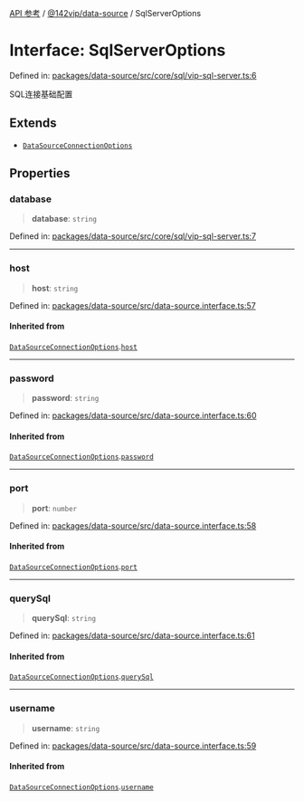 [API 参考](../wiki/Home) / [@142vip/data-source](../wiki/@142vip.data-source) / SqlServerOptions

# Interface: SqlServerOptions

Defined in: [packages/data-source/src/core/sql/vip-sql-server.ts:6](https://github.com/142vip/core-x/blob/15d5bc9ef4bece78c0e60bdf074a2d245f625100/packages/data-source/src/core/sql/vip-sql-server.ts#L6)

SQL连接基础配置

## Extends

* [`DataSourceConnectionOptions`](../wiki/@142vip.data-source.Interface.DataSourceConnectionOptions)

## Properties

### database

> **database**: `string`

Defined in: [packages/data-source/src/core/sql/vip-sql-server.ts:7](https://github.com/142vip/core-x/blob/15d5bc9ef4bece78c0e60bdf074a2d245f625100/packages/data-source/src/core/sql/vip-sql-server.ts#L7)

***

### host

> **host**: `string`

Defined in: [packages/data-source/src/data-source.interface.ts:57](https://github.com/142vip/core-x/blob/15d5bc9ef4bece78c0e60bdf074a2d245f625100/packages/data-source/src/data-source.interface.ts#L57)

#### Inherited from

[`DataSourceConnectionOptions`](../wiki/@142vip.data-source.Interface.DataSourceConnectionOptions).[`host`](../wiki/@142vip.data-source.Interface.DataSourceConnectionOptions#host)

***

### password

> **password**: `string`

Defined in: [packages/data-source/src/data-source.interface.ts:60](https://github.com/142vip/core-x/blob/15d5bc9ef4bece78c0e60bdf074a2d245f625100/packages/data-source/src/data-source.interface.ts#L60)

#### Inherited from

[`DataSourceConnectionOptions`](../wiki/@142vip.data-source.Interface.DataSourceConnectionOptions).[`password`](../wiki/@142vip.data-source.Interface.DataSourceConnectionOptions#password)

***

### port

> **port**: `number`

Defined in: [packages/data-source/src/data-source.interface.ts:58](https://github.com/142vip/core-x/blob/15d5bc9ef4bece78c0e60bdf074a2d245f625100/packages/data-source/src/data-source.interface.ts#L58)

#### Inherited from

[`DataSourceConnectionOptions`](../wiki/@142vip.data-source.Interface.DataSourceConnectionOptions).[`port`](../wiki/@142vip.data-source.Interface.DataSourceConnectionOptions#port)

***

### querySql

> **querySql**: `string`

Defined in: [packages/data-source/src/data-source.interface.ts:61](https://github.com/142vip/core-x/blob/15d5bc9ef4bece78c0e60bdf074a2d245f625100/packages/data-source/src/data-source.interface.ts#L61)

#### Inherited from

[`DataSourceConnectionOptions`](../wiki/@142vip.data-source.Interface.DataSourceConnectionOptions).[`querySql`](../wiki/@142vip.data-source.Interface.DataSourceConnectionOptions#querysql)

***

### username

> **username**: `string`

Defined in: [packages/data-source/src/data-source.interface.ts:59](https://github.com/142vip/core-x/blob/15d5bc9ef4bece78c0e60bdf074a2d245f625100/packages/data-source/src/data-source.interface.ts#L59)

#### Inherited from

[`DataSourceConnectionOptions`](../wiki/@142vip.data-source.Interface.DataSourceConnectionOptions).[`username`](../wiki/@142vip.data-source.Interface.DataSourceConnectionOptions#username)
